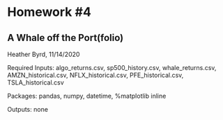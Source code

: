 # Homework #4
## A Whale off the Port(folio)

Heather Byrd, 11/14/2020

Required Inputs:  algo_returns.csv, sp500_history.csv, whale_returns.csv, AMZN_historical.csv, NFLX_historical.csv, PFE_historical.csv, TSLA_historical.csv

Packages: pandas, numpy, datetime, %matplotlib inline

Outputs: none
